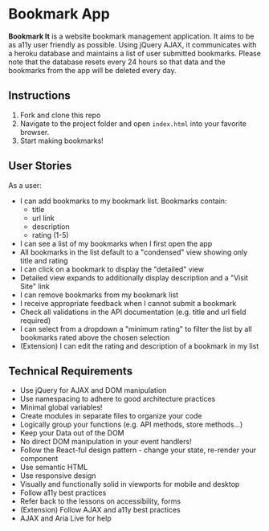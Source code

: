 # Bookmark App 
**Bookmark It** is a website bookmark management application. It aims to be as a11y user friendly as possible. Using jQuery AJAX, it communicates with a heroku database and maintains a list of user submitted bookmarks. Please note that the database resets every 24 hours so that data and the bookmarks from the app will be deleted every day. 

## Instructions
1. Fork and clone this repo
2. Navigate to the project folder and open `index.html` into your favorite browser. 
3. Start making bookmarks!

## User Stories
As a user:
* I can add bookmarks to my bookmark list. Bookmarks contain:
  - title
  - url link
  - description
  - rating (1-5)
* I can see a list of my bookmarks when I first open the app
* All bookmarks in the list default to a "condensed" view showing only title and rating
* I can click on a bookmark to display the "detailed" view
* Detailed view expands to additionally display description and a "Visit Site" link
* I can remove bookmarks from my bookmark list
* I receive appropriate feedback when I cannot submit a bookmark
* Check all validations in the API documentation (e.g. title and url field required)
* I can select from a dropdown a "minimum rating" to filter the list by all bookmarks rated above the chosen selection
* (Extension) I can edit the rating and description of a bookmark in my list

## Technical Requirements
* Use jQuery for AJAX and DOM manipulation
* Use namespacing to adhere to good architecture practices
* Minimal global variables!
* Create modules in separate files to organize your code
* Logically group your functions (e.g. API methods, store methods...)
* Keep your Data out of the DOM
* No direct DOM manipulation in your event handlers!
* Follow the React-ful design pattern - change your state, re-render your component
* Use semantic HTML
* Use responsive design
* Visually and functionally solid in viewports for mobile and desktop
* Follow a11y best practices
* Refer back to the lessons on accessibility, forms
* (Extension) Follow AJAX and a11y best practices
* AJAX and Aria Live for help
